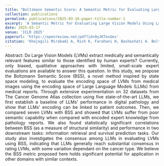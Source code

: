 ```yaml
---
title: "Boltzmann Semantic Score: A Semantic Metric for Evaluating Large Vision Models Using Large Language Models"
collection: publications
permalink: publications/2025-03-16-paper-title-number-1
excerpt: 'A Semantic Metric for Evaluating Large Vision Models Using Large Language Models and A Large Collective Database of Paired Image and Pathology Reports.'
date: 2025-03-17
venue: 'ICLR 2025'
paperurl: 'https://openreview.net/pdf?id=9yJKTosUex'
citation: 'Khajegili Mirabadi A, Rich K, Farahani H, Bashashati A. Boltzmann Semantic Score: A Semantic Metric for Evaluating Large Vision Models Using Large Language Models. In: The Thirteenth International Conference on Learning Representations (ICLR); 2025. Available from: https://openreview.net/forum?id=9yJKTosUex'
---
```


<div style="text-align: justify;">
Abstract: Do Large Vision Models (LVMs) extract medically and semantically relevant features similar to those identified by human experts? Currently, only biased, qualitative approaches with limited, small-scale expert evaluations are available to answer this question. In this study, we propose the Boltzmann Semantic Score (BSS), a novel method inspired by state space modeling, to evaluate the encoding space of LVMs from medical images using the encoding space of Large Language Models (LLMs) from medical reports. Through extensive experimentation on 32 datasets from The Cancer Genome Atlas collection using five state-of-the-art LLMs, we first establish a baseline of LLMs' performance in digital pathology and show that LLMs' encoding can be linked to patient outcomes. Then, we compared seven LVMs with BSS and showed that LVMs suffer from poor semantic capability when compared with encoded expert knowledge from pathology reports. We also found statistically significant correlations between BSS (as a measure of structural similarity) and performance in two downstream tasks: information retrieval and survival prediction tasks. Our study also investigates the consensus among LLMs in evaluating LVMs using BSS, indicating that LLMs generally reach substantial consensus in rating LVMs, with some variation dependant on the cancer type. We believe the BSS metric proposed here holds significant potential for application in other domains with similar contexts.
</div>
<br>